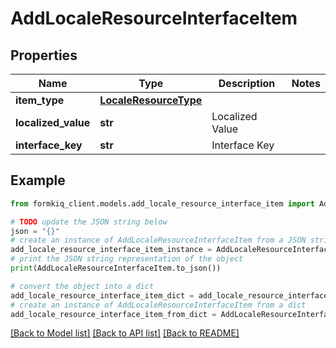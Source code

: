 # AddLocaleResourceInterfaceItem


## Properties

Name | Type | Description | Notes
------------ | ------------- | ------------- | -------------
**item_type** | [**LocaleResourceType**](LocaleResourceType.md) |  | 
**localized_value** | **str** | Localized Value | 
**interface_key** | **str** | Interface Key | 

## Example

```python
from formkiq_client.models.add_locale_resource_interface_item import AddLocaleResourceInterfaceItem

# TODO update the JSON string below
json = "{}"
# create an instance of AddLocaleResourceInterfaceItem from a JSON string
add_locale_resource_interface_item_instance = AddLocaleResourceInterfaceItem.from_json(json)
# print the JSON string representation of the object
print(AddLocaleResourceInterfaceItem.to_json())

# convert the object into a dict
add_locale_resource_interface_item_dict = add_locale_resource_interface_item_instance.to_dict()
# create an instance of AddLocaleResourceInterfaceItem from a dict
add_locale_resource_interface_item_from_dict = AddLocaleResourceInterfaceItem.from_dict(add_locale_resource_interface_item_dict)
```
[[Back to Model list]](../README.md#documentation-for-models) [[Back to API list]](../README.md#documentation-for-api-endpoints) [[Back to README]](../README.md)


